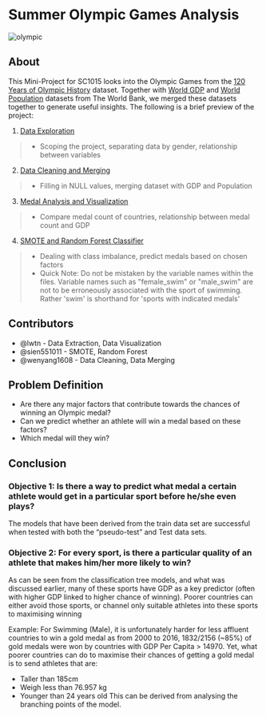 # Summer Olympic Games Analysis
![olympic](https://user-images.githubusercontent.com/97715547/161469419-e152356b-0fb6-46bf-93e0-edc16a5d41a5.jpg)

## About
This Mini-Project for SC1015 looks into the Olympic Games from the [120 Years of Olympic History](https://www.kaggle.com/datasets/mysarahmadbhat/120-years-of-olympic-history) dataset. Together with [World GDP](https://data.worldbank.org/indicator/NY.GDP.MKTP.CD) and [World Population](https://data.worldbank.org/indicator/SP.POP.TOTL) datasets from The World Bank, we merged these datasets together to generate useful insights. The following is a brief preview of the project:
1. [Data Exploration](olympic_eda.ipynb)
>- Scoping the project, separating data by gender, relationship between variables
2. [Data Cleaning and Merging](merge_gdp_pop.ipynb)
>- Filling in NULL values, merging dataset with GDP and Population
3. [Medal Analysis and Visualization](olympic_medal_analysis.ipynb)
>- Compare medal count of countries, relationship between medal count and GDP
4. [SMOTE and Random Forest Classifier](olympic-analysis/tree/master/Modelling-Codes)
>- Dealing with class imbalance, predict medals based on chosen factors
>- Quick Note: Do not be mistaken by the variable names within the files. Variable names such as "female_swim" or "male_swim" are not to be erroneously associated with the sport of swimming. Rather 'swim' is shorthand for 'sports with indicated medals'  


## Contributors
- @lwtn - Data Extraction, Data Visualization
- @sien551011 - SMOTE, Random Forest
- @wenyang1608 - Data Cleaning, Data Merging

## Problem Definition
- Are there any major factors that contribute towards the chances of winning an Olympic medal?
- Can we predict whether an athlete will win a medal based on these factors?
- Which medal will they win?

## Conclusion
### Objective 1: Is there a way to predict what medal a certain athlete would get in a particular sport before he/she even plays? 
The models that have been derived from the train data set are successful when tested with both the “pseudo-test” and Test data sets.

### Objective 2: For every sport, is there a particular quality of an athlete that makes him/her more likely to win? 
As can be seen from the classification tree models, and what was discussed earlier, many of these sports have GDP as a key predictor (often with higher GDP linked to higher chance of winning). 
Poorer countries can either avoid those sports, or channel only suitable athletes into these sports to maximising winning


Example: For Swimming (Male), it is unfortunately harder for less affluent countries to win a gold medal as from 2000 to 2016, 1832/2156 (~85%) of gold medals were won by countries with GDP Per Capita > 14970.
  Yet, what poorer countries can do to maximise their chances of getting a gold medal is to send athletes that are: 
  - Taller than 185cm
  - Weigh less than 76.957 kg
  - Younger than 24 years old
  This can be derived from analysing the branching points of the model.


